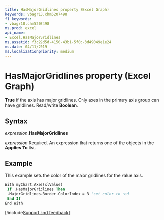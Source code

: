 ```yaml
---
title: HasMajorGridlines property (Excel Graph)
keywords: vbagr10.chm5207498
f1_keywords:
- vbagr10.chm5207498
ms.prod: excel
api_name:
- Excel.HasMajorGridlines
ms.assetid: f3c22d5d-4150-43b1-5f0d-3d49049e1e24
ms.date: 04/11/2019
ms.localizationpriority: medium
---
```



# HasMajorGridlines property (Excel Graph)

**True** if the axis has major gridlines. Only axes in the primary axis group can have gridlines. Read/write **Boolean**.

## Syntax

_expression_.**HasMajorGridlines**

_expression_ Required. An expression that returns one of the objects in the **Applies To** list.

## Example

This example sets the color of the major gridlines for the value axis.

```vb
With myChart.Axes(xlValue) 
 If .HasMajorGridlines Then 
 .MajorGridlines.Border.ColorIndex = 3 'set color to red 
 End If 
End With
```

[!include[Support and feedback](~/includes/feedback-boilerplate.md)]
